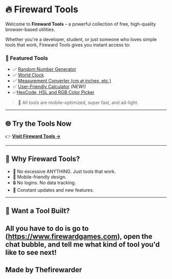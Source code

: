 # 🔥 Fireward Tools

Welcome to **Fireward Tools** – a powerful collection of free, high-quality browser-based utilities.

Whether you're a developer, student, or just someone who loves simple tools that work, Fireward Tools gives you instant access to:

### 🧰 Featured Tools
- ✅ [Random Number Generator](https://firewardgames.com/random-number-generator)
- ✅ [World Clock](https://firewardgames.com/world-clock)
- ✅ [Measurement Converter (cm ⇄ inches, etc.)](https://firewardgames.com/measurement-conversions)
- ✅ [User-Friendly Calculator](https://firewardgames.com/calculator) *(NEW!)*
- ✅[HexCode, HSL and RGB Color Picker](https://www.firewardgames.com/color-picker)

> 🚀 All tools are mobile-optimized, super fast, and ad-light.

---

## 🌐 Try the Tools Now

👉 **[Visit Fireward Tools →](https://www.firewardgames.com)**

---

## 📌 Why Fireward Tools?

- 🔧 No excessive ANYTHING. Just tools that work.
- 📱 Mobile-friendly design.
- 🔒 No logins. No data tracking.
- 🚧 Constant updates and new features.

---

## 💬 Want a Tool Built?

All you have to do is go to **(https://www.firewardgames.com)**, open the chat bubble, and tell me what kind of tool you'd like to see next!
---
## Made by Thefirewarder
